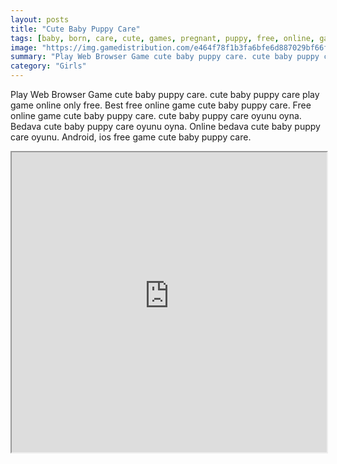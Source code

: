 ```yaml
---
layout: posts
title: "Cute Baby Puppy Care"
tags: [baby, born, care, cute, games, pregnant, puppy, free, online, games, oyna, game, free, games, play, play, games]
image: "https://img.gamedistribution.com/e464f78f1b3fa6bfe6d887029bf66f0c.jpg"
summary: "Play Web Browser Game cute baby puppy care. cute baby puppy care play game online only free. Best free online game cute baby puppy care. Free online game cute baby puppy care. cute baby puppy care oyunu oyna. Bedava cute baby puppy care oyunu oyna. Online bedava cute baby puppy care oyunu. Android, ios free game cute baby puppy care."
category: "Girls"
---
```


Play Web Browser Game cute baby puppy care. cute baby puppy care play game online only free. Best free online game cute baby puppy care. Free online game cute baby puppy care. cute baby puppy care oyunu oyna. Bedava cute baby puppy care oyunu oyna. Online bedava cute baby puppy care oyunu. Android, ios free game cute baby puppy care.

<iframe width="100%" height="480px;" src="https://flash.gamedistribution.com?game=e464f78f1b3fa6bfe6d887029bf66f0c"></iframe>